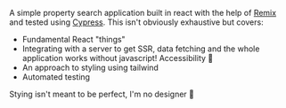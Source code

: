 A simple property search application built in react with the help of [Remix](https://remix.run/) and tested using [Cypress](https://www.cypress.io/).
This isn't obviously exhaustive but covers:

* Fundamental React "things"
* Integrating with a server to get SSR, data fetching and the whole application works without javascript! Accessibility 🚀
* An approach to styling using tailwind
* Automated testing

Stying isn't meant to be perfect, I'm no designer 🙈
